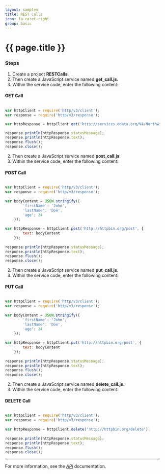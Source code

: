 ```yaml
---
layout: samples
title: REST Calls
icon: fa-caret-right
group: basic
---
```


{{ page.title }}
===

### Steps


1. Create a project **RESTCalls**.
2. Then create a JavaScript service named **get_call.js**.
3. Within the service code, enter the following content:

#### GET Call

```javascript

var httpClient = require('http/v3/client');
var response = require('http/v3/response');

var httpResponse = httpClient.get('http://services.odata.org/V4/Northwind/Northwind.svc/');

response.println(httpResponse.statusMessage);
response.println(httpResponse.text);
response.flush();
response.close();

```

2. Then create a JavaScript service named **post_call.js**.
3. Within the service code, enter the following content:

#### POST Call


```javascript

var httpClient = require('http/v3/client');
var response = require('http/v3/response');
	
var bodyContent = JSON.stringify({
		'firstName': 'John',
		'lastName': 'Doe',
		'age': 24
	});
	
var httpResponse = httpClient.post('http://httpbin.org/post', {
	    text: bodyContent
	});
	
response.println(httpResponse.statusMessage);
response.println(httpResponse.text);
response.flush();
response.close();

```

2. Then create a JavaScript service named **put_call.js**.
3. Within the service code, enter the following content:

#### PUT Call


```javascript

var httpClient = require('http/v3/client');
var response = require('http/v3/response');
	
var bodyContent = JSON.stringify({
		'firstName': 'John',
		'lastName': 'Doe',
		'age': 24
	});
	
var httpResponse = httpClient.put('http://httpbin.org/post', {
	    text: bodyContent
	});
	
response.println(httpResponse.statusMessage);
response.println(httpResponse.text);
response.flush();
response.close();

```
2. Then create a JavaScript service named **delete_call.js**.
3. Within the service code, enter the following content:

#### DELETE Call

```javascript

var httpClient = require('http/v3/client');
var response = require('http/v3/response');
	
var httpResponse = httpClient.delete('http://httpbin.org/delete');
	
response.println(httpResponse.statusMessage);
response.println(httpResponse.text);
response.flush();
response.close();

```

---

For more information, see the *[API](../api/)* documentation.

